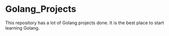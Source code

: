 # Golang_Projects
This repository has a lot of Golang projects done. It is the best place to start learning Golang.
